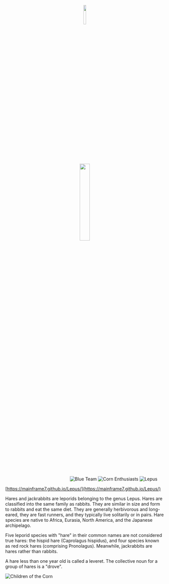 <p align="center"><img width=12.5% src="https://github.com/mainframe7/Lepus/raw/master/Lepus.png"></p>
<p align="center"><img width=25% src="https://github.com/mainframe7/Lepus/raw/master/logo.gif"></p>

&nbsp;&nbsp;&nbsp;&nbsp;&nbsp;&nbsp;&nbsp;&nbsp;&nbsp;&nbsp;&nbsp;&nbsp;&nbsp;&nbsp;&nbsp;&nbsp;&nbsp;&nbsp;&nbsp;&nbsp;&nbsp;&nbsp;&nbsp;&nbsp;&nbsp;&nbsp;&nbsp;&nbsp;&nbsp;&nbsp;&nbsp;&nbsp;&nbsp;&nbsp;&nbsp;&nbsp;&nbsp;&nbsp;&nbsp;&nbsp;&nbsp;&nbsp;&nbsp;&nbsp;&nbsp;&nbsp;&nbsp;&nbsp;&nbsp;&nbsp;&nbsp;
![Blue Team](https://img.shields.io/badge/Blue-Team-blue.svg?colorA=0000AA&colorB=555555) ![Corn Enthusiasts](https://img.shields.io/badge/Corn-Enthusiasts-yellow.svg?colorA=fee400&colorB=555555) ![Lepus](https://img.shields.io/badge/%F0%9F%90%87%20says:-Praise%20the%20Almighty%20Lepus!-yellow.svg?style=social)

[https://mainframe7.github.io/Lepus/](https://mainframe7.github.io/Lepus/)

Hares and jackrabbits are leporids belonging to the genus Lepus. Hares are classified into the same family as rabbits. They are similar in size and form to rabbits and eat the same diet. They are generally herbivorous and long-eared, they are fast runners, and they typically live solitarily or in pairs. Hare species are native to Africa, Eurasia, North America, and the Japanese archipelago.

Five leporid species with "hare" in their common names are not considered true hares: the hispid hare (Caprolagus hispidus), and four species known as red rock hares (comprising Pronolagus). Meanwhile, jackrabbits are hares rather than rabbits.

A hare less than one year old is called a leveret. The collective noun for a group of hares is a "drove".

![Children of the Corn](http://i.imgur.com/UE2Me.jpg)
